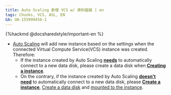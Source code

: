 ```yaml
---
title: Auto Scaling 新增 VCS w/ 資料磁碟 | en
tags: Chunks, VCS, ASL, EN
GA: UA-155999456-1
---
```


{%hackmd @docsharedstyle/important-en %}

- [<ins>Auto Scaling</ins>](https://man.twcc.ai/@twccdocs/guide-vcs-auto-sacling-en) will add new instance based on the settings when the connected Virtual Compute Service(VCS) instance was created. Therefore:
    - If the instance created by Auto Scaling <ins>**needs**</ins> to automatically connect to a new data disk, please create a data disk when **[<ins>Creating a instance</ins>](https://man.twcc.ai/@twccdocs/guide-vcs-create-en)**.
    - On the contrary, if the instance created by Auto Scaling <ins>**doesn't need**</ins> to automatically connect to a new data disk, please **[<ins>Create a instance</ins>](https://man.twcc.ai/@twccdocs/guide-vcs-create-en)**, [<ins>Create a data disk</ins>](https://man.twcc.ai/@twccdocs/guide-vcs-vds-create-data-disk-en) and [<ins>mounted to the instance</ins>](https://man.twcc.ai/@twccdocs/guide-vcs-vds-manage-disk-en#%E9%80%A3%E7%B5%90%E8%87%B3%E8%99%9B%E6%93%AC%E9%81%8B%E7%AE%97%E5%80%8B%E9%AB%94).
